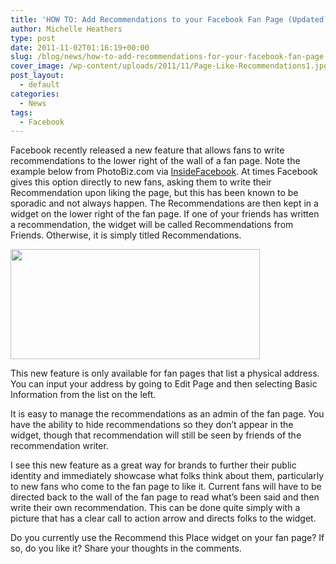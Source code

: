 ```yaml
---
title: 'HOW TO: Add Recommendations to your Facebook Fan Page (Updated)'
author: Michelle Heathers
type: post
date: 2011-11-02T01:16:19+00:00
slug: /blog/news/how-to-add-recommendations-for-your-facebook-fan-page
cover_image: /wp-content/uploads/2011/11/Page-Like-Recommendations1.jpg
post_layout:
  - default
categories:
  - News
tags:
  - Facebook
---
```


Facebook recently released a new feature that allows fans to write recommendations to the lower right of the wall of a fan page. Note the example below from PhotoBiz.com via [InsideFacebook][1]. At times Facebook gives this option directly to new fans, asking them to write their Recommendation upon liking the page, but this has been known to be sporadic and not always happen. The Recommendations are then kept in a widget on the lower right of the fan page. If one of your friends has written a recommendation, the widget will be called Recommendations from Friends. Otherwise, it is simply titled Recommendations.

[<img class="size-full wp-image-434 aligncenter" title="Page-Like-Recommendations" src="http://localhost/brandglue/old-website/wp-content/uploads/2011/11/Page-Like-Recommendations1.jpg" alt="" width="399" height="176" srcset="http://localhost/brandglue/old-website/wp-content/uploads/2011/11/Page-Like-Recommendations1.jpg 399w, http://localhost/brandglue/old-website/wp-content/uploads/2011/11/Page-Like-Recommendations1-300x132.jpg 300w, http://localhost/brandglue/old-website/wp-content/uploads/2011/11/Page-Like-Recommendations1-180x79.jpg 180w" sizes="(max-width: 399px) 100vw, 399px" />][2]

This new feature is only available for fan pages that list a physical address. You can input your address by going to Edit Page and then selecting Basic Information from the list on the left.

It is easy to manage the recommendations as an admin of the fan page. You have the ability to hide recommendations so they don’t appear in the widget, though that recommendation will still be seen by friends of the recommendation writer.

I see this new feature as a great way for brands to further their public identity and immediately showcase what folks think about them, particularly to new fans who come to the fan page to like it. Current fans will have to be directed back to the wall of the fan page to read what’s been said and then write their own recommendation. This can be done quite simply with a picture that has a clear call to action arrow and directs folks to the widget.

Do you currently use the Recommend this Place widget on your fan page? If so, do you like it? Share your thoughts in the comments.

[1]: http://www.insidefacebook.com/2011/09/06/place-page-recommendations-like-prompt/
[2]: http://localhost/brandglue/old-website/wp-content/uploads/2011/11/Page-Like-Recommendations1.jpg
